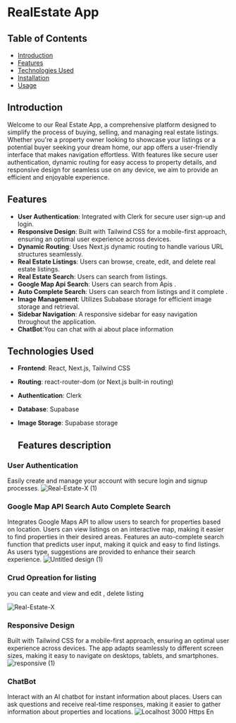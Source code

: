 # RealEstate App

## Table of Contents
- [Introduction](#introduction)
- [Features](#features)
- [Technologies Used](#technologies-used)
- [Installation](#installation)
- [Usage](#usage)

## Introduction
Welcome to our Real Estate App, a comprehensive platform designed to simplify the process of buying, selling, and managing real estate listings. Whether you're a property owner looking to showcase your listings or a potential buyer seeking your dream home, our app offers a user-friendly interface that makes navigation effortless. With features like secure user authentication, dynamic routing for easy access to property details, and responsive design for seamless use on any device, we aim to provide an efficient and enjoyable experience. 

## Features
- **User Authentication**: Integrated with Clerk for secure user sign-up and login.
- **Responsive Design**: Built with Tailwind CSS for a mobile-first approach, ensuring an optimal user experience across devices.
- **Dynamic Routing**: Uses Next.js dynamic routing to handle various URL structures seamlessly.
- **Real Estate Listings**: Users can browse, create, edit, and delete real estate listings.
- **Real Estate Search**: Users can search from listings.
- **Google Map Api Search**: Users can search from Apis .
- **Auto Complete Search**: Users can search from listings and it complete .
- **Image Management**: Utilizes Subabase storage  for efficient image storage and retrieval.
- **Sidebar Navigation**: A responsive sidebar for easy navigation throughout the application.
- **ChatBot**:You can chat with ai about place information
  
## Technologies Used
- **Frontend**: React, Next.js, Tailwind CSS
- **Routing**: react-router-dom (or Next.js built-in routing)
- **Authentication**: Clerk
- **Database**: Supabase
- **Image Storage**: Supabase storage

  ## Features description

### User Authentication
Easily create and manage your account with secure login and signup processes. 
![Real-Estate-X (1)](https://github.com/user-attachments/assets/2907d4ff-de8c-41e5-9f26-4ed214915034)


### Google Map API Search Auto Complete Search
Integrates Google Maps API to allow users to search for properties based on location. Users can view listings on an interactive map, making it easier to find properties in their desired areas.
Features an auto-complete search function that predicts user input, making it quick and easy to find listings. As users type, suggestions are provided to enhance their search experience.
![Untitled design (1)](https://github.com/user-attachments/assets/6fc25019-e5be-4b34-805e-7d6b1729c7b0)

### Crud Opreation for listing 
you can ceate and view and edit , delete listing 

![Real-Estate-X](https://github.com/user-attachments/assets/55c25554-f063-4130-99bc-de9c7262388a)
### Responsive Design
Built with Tailwind CSS for a mobile-first approach, ensuring an optimal user experience across devices. The app adapts seamlessly to different screen sizes, making it easy to navigate on desktops, tablets, and smartphones.
![responsive (1)](https://github.com/user-attachments/assets/ec5f72b1-187f-4bc0-920d-033b65574b85)
### ChatBot
Interact with an AI chatbot for instant information about places. Users can ask questions and receive real-time responses, making it easier to gather information about properties and locations.
![Localhost 3000 Https  En](https://github.com/user-attachments/assets/bff7bb47-0c98-4a37-be31-e8bd97c424e3)





